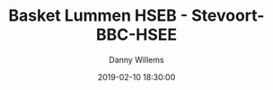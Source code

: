 ---
layout: album
title: Basket Lummen HSEB - Stevoort-BBC-HSEE
description: Competitie wedstrijd tussen Basket Lummen HSE B en Stevoort BBC HSE E.
date: 2019-02-10 18:30:00
cover: /albums/2019-02-09-Basket-Lummen-HSEB-Stevoort-BBC-HSEE/thumbnails/DSC_0626.jpg
author: Danny Willems
pagination: 
  enabled: true
  images: true
  imageLayout: image
  itemsPerPage: 128
---
